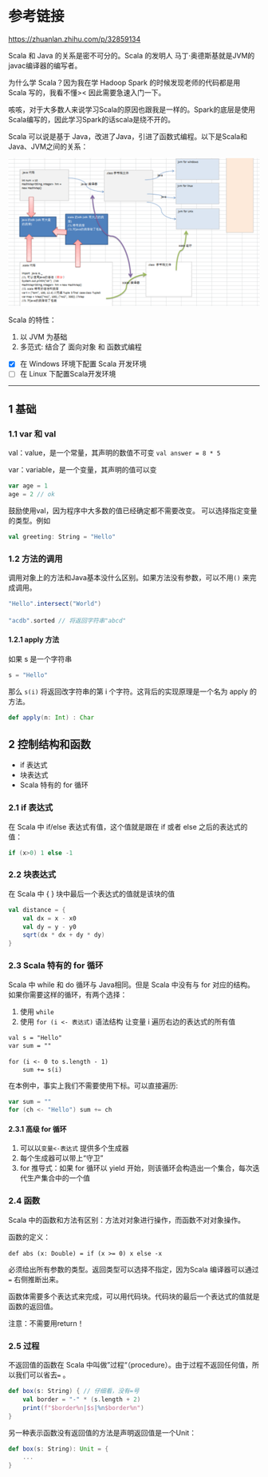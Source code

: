 
# 参考链接
https://zhuanlan.zhihu.com/p/32859134



Scala 和 Java 的关系是密不可分的。Scala 的发明人 马丁·奥德斯基就是JVM的javac编译器的编写者。

为什么学 Scala？因为我在学 Hadoop Spark 的时候发现老师的代码都是用 Scala 写的，我看不懂>< 因此需要急速入门一下。

咳咳，对于大多数人来说学习Scala的原因也跟我是一样的。Spark的底层是使用Scala编写的，因此学习Spark的话scala是绕不开的。

Scala 可以说是基于 Java，改进了Java，引进了函数式编程。以下是Scala和Java、JVM之间的关系：

![image.png](https://raw.githubusercontent.com/liyijiadou2020/picrepo/master/202312011650771.png)

Scala 的特性：
1. 以 JVM 为基础
2. 多范式: 结合了 面向对象 和 函数式编程

- [x] 在 Windows 环境下配置 Scala 开发环境
- [ ] 在 Linux 下配置Scala开发环境

---

## 1 基础
### 1.1 var 和 val
val：value，是一个常量，其声明的数值不可变
`val answer = 8 * 5`

var：variable，是一个变量，其声明的值可以变
```scala
var age = 1
age = 2 // ok
```
鼓励使用val，因为程序中大多数的值已经确定都不需要改变。
可以选择指定变量的类型。例如
```scala
val greeting: String = "Hello"
```

### 1.2 方法的调用
调用对象上的方法和Java基本没什么区别。如果方法没有参数，可以不用`()`  来完成调用。
```scala
"Hello".intersect("World")

"acdb".sorted // 将返回字符串"abcd"
```

#### 1.2.1 apply 方法
如果 s 是一个字符串
```scala
s = "Hello"
```
那么 `s(i)` 将返回改字符串的第 i 个字符。这背后的实现原理是一个名为 apply 的方法。
```scala
def apply(n: Int) : Char
```



## 2 控制结构和函数
- if 表达式
- 块表达式
- Scala 特有的 for 循环

### 2.1 if 表达式
在 Scala 中 if/else 表达式有值，这个值就是跟在 if 或者 else 之后的表达式的值：
```scala
if (x>0) 1 else -1
```

### 2.2 块表达式
在 Scala 中 { } 块中最后一个表达式的值就是该块的值
```scala
val distance = {
	val dx = x - x0
	val dy = y - y0
	sqrt(dx * dx + dy * dy)
}
```

### 2.3 Scala 特有的 for 循环
 Scala 中 while 和 do 循环与 Java相同。但是 Scala 中没有与 for 对应的结构。如果你需要这样的循环，有两个选择：
 
 1) 使用 `while`
 2) 使用 `for (i <- 表达式)` 语法结构
让变量 i 遍历右边的表达式的所有值
```sacla
val s = "Hello"
var sum = ""

for (i <- 0 to s.length - 1)
	sum += s(i)

```

在本例中，事实上我们不需要使用下标。可以直接遍历:
```scala
var sum = ""
for (ch <- "Hello") sum += ch
```

#### 2.3.1 高级 for 循环
1. 可以以`变量<-表达式` 提供多个生成器
2. 每个生成器可以带上“守卫”
3. for 推导式：如果 for 循环以 yield 开始，则该循环会构造出一个集合，每次迭代生产集合中的一个值

### 2.4 函数
Scala 中的函数和方法有区别：方法对对象进行操作，而函数不对对象操作。

函数的定义：

`def abs (x: Double) = if (x >= 0) x else -x`

必须给出所有参数的类型。返回类型可以选择不指定，因为Scala 编译器可以通过 `=` 右侧推断出来。

函数体需要多个表达式来完成，可以用代码块。代码块的最后一个表达式的值就是函数的返回值。

注意：不需要用return！

### 2.5 过程
不返回值的函数在 Scala 中叫做”过程“（procedure）。由于过程不返回任何值，所以我们可以省去`=` 。
```scala
def box(s: String) { // 仔细看，没有=号
	val border = "-" * (s.length + 2)
	print(f"$border%n|$s|%n$border%n")
}
```
另一种表示函数没有返回值的方法是声明返回值是一个Unit：
```scala
def box(s: String): Unit = {
	...
}
```


